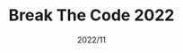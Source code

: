 ---
layout: ../../layouts/ProjectLayout.astro
title: Break The Code 2022
date: 2022/11
sumary: ~
tags: ~
value: ~
thumbnails: ~
---